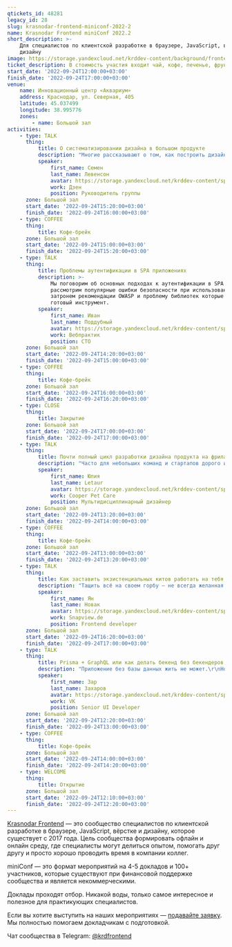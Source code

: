 ```yaml
---
qtickets_id: 48281
legacy_id: 28
slug: krasnodar-frontend-miniconf-2022-2
name: Krasnodar Frontend miniConf 2022.2
short_description: >-
    Для специалистов по клиентской разработке в браузере, JavaScript, вёрстке и
    дизайну
image: https://storage.yandexcloud.net/krddev-content/background/frontend.jpg
ticket_description: В стоимость участия входит чай, кофе, печенье, фрукты и сэндвичи.
start_date: '2022-09-24T12:00:00+03:00'
finish_date: '2022-09-24T17:00:00+03:00'
venue:
    name: Инновационный центр «Аквариум»
    address: Краснодар, ул. Северная, 405
    latitude: 45.037499
    longitude: 38.995776
    zones:
        - name: Большой зал
activities:
    - type: TALK
      thing:
          title: О систематизировании дизайна в большом продукте
          description: "Многие рассказывают о том, как построить дизайн систему с нуля, но что делать, если у вас есть продукт с 20 миллионной аудиторией, огромной кодовой базой, массой поверхностей и хочется от хаоса прийти к дизайн системе.  \r\nОб этом пути, попытках поймать дзен, политике и технических аспектах расскажу в этом докладе"
          speaker:
              first_name: Семен
              last_name: Левенсон
              avatar: https://storage.yandexcloud.net/krddev-content/speakers/semen-levenson.jpg
              work: Дзен
              position: Руководитель группы
      zone: Большой зал
      start_date: '2022-09-24T15:20:00+03:00'
      finish_date: '2022-09-24T16:00:00+03:00'
    - type: COFFEE
      thing:
          title: Кофе-брейк
      zone: Большой зал
      start_date: '2022-09-24T15:00:00+03:00'
      finish_date: '2022-09-24T15:20:00+03:00'
    - type: TALK
      thing:
          title: Проблемы аутентификации в SPA приложениях
          description: >-
              Мы поговорим об основных подходах к аутентификации в SPA приложениях,
              рассмотрим популярные ошибки безопасности при использовании JWT токенов,
              затронем рекомендации OWASP и проблему библиотек которые пытаются дать
              готовый инструмент.
          speaker:
              first_name: Иван
              last_name: Поддубный
              avatar: https://storage.yandexcloud.net/krddev-content/speakers/ivan-poddubnyj.jpg
              work: Вебпрактик
              position: CTO
      zone: Большой зал
      start_date: '2022-09-24T14:20:00+03:00'
      finish_date: '2022-09-24T15:00:00+03:00'
    - type: COFFEE
      thing:
          title: Кофе-брейк
      zone: Большой зал
      start_date: '2022-09-24T16:00:00+03:00'
      finish_date: '2022-09-24T16:20:00+03:00'
    - type: CLOSE
      thing:
          title: Закрытие
      zone: Большой зал
      start_date: '2022-09-24T17:00:00+03:00'
      finish_date: '2022-09-24T17:00:00+03:00'
    - type: TALK
      thing:
          title: Почти полный цикл разработки дизайна продукта на фрилансе
          description: "Часто для небольших команд и стартапов дорого или неудобно брать отдельного дизайнера в штат, а нанимать фрилансера — страшно или непонятно как. Что происходит, когда он «где-то там»? Как контролировать его работу? Как поставить задачу? Что вообще входит работу дизайнера?  \r\nА также для многих разработчиков не всегда ясно из каких этапов строится работа такого близкого, но не совсем технического коллеги, без которого обойдется мало какой продукт.\r\n\r\nРазберемся как строится дизайн-процесс на фрилансе или аутсорсе от «А что надо делать?» до «Я готов передать макет на вёрстку»."
          speaker:
              first_name: Юлия
              last_name: Letaur
              avatar: https://storage.yandexcloud.net/krddev-content/speakers/juliya-letaur.jpg
              work: Cooper Pet Care
              position: Мультидисциплинарный дизайнер
      zone: Большой зал
      start_date: '2022-09-24T13:20:00+03:00'
      finish_date: '2022-09-24T14:00:00+03:00'
    - type: COFFEE
      thing:
          title: Кофе-брейк
      zone: Большой зал
      start_date: '2022-09-24T13:00:00+03:00'
      finish_date: '2022-09-24T13:20:00+03:00'
    - type: TALK
      thing:
          title: Как заставить экзистенциальных китов работать на тебя
          description: "Тащить всё на своем горбу – не всегда желанная роль для программиста. Но есть один такой проект, который иначе не вывезешь. Имя ему \"жизнь\".\r\n\r\nПорой выходит так, что писать программки мы умеем, а \"жить жизнь\" почему-то нет. Дык хочется вдобавок жить так, чтобы и смысл был, и счастье, и здоровье и конкурсы интересные.\r\n\r\nВ докладе пробежимся по базе и разберем вопрос с трех точек зрения – социальное, ментальное и физиологическое здоровье.  \r\nКак всем этим жонглировать и как заложить прочный фундамент, который во многом определит серость наших будней и яркость выходных.\r\n\r\nФакты, исследования, мысли, идеи, плюшки и пряники (без сахара) – всё это ищите в моем докладе"
          speaker:
              first_name: Ян
              last_name: Новак
              avatar: https://storage.yandexcloud.net/krddev-content/speakers/yan-novak.jpg
              work: Snapview.de
              position: Frontend developer
      zone: Большой зал
      start_date: '2022-09-24T16:20:00+03:00'
      finish_date: '2022-09-24T17:00:00+03:00'
    - type: TALK
      thing:
          title: Prisma + GraphQL или как делать бекенд без бекендеров
          description: "Приложение без базы данных жить не может.\r\nНо БД нужно управлять, и для этого строят целые cms системы.\r\nА ещё нужна API чтобы можно было общаться с ней.\r\n\r\nА что если я скажу, что все что вам надо, это просто описать как будет выглядеть интерфейс ваших данных, а все остальное вы получите из коробки?\r\n\r\nНе верите? Так давайте проверим!"
          speaker:
              first_name: Зар
              last_name: Захаров
              avatar: https://storage.yandexcloud.net/krddev-content/speakers/zar-zaharov.jpg
              work: VK
              position: Senior UI Developer
      zone: Большой зал
      start_date: '2022-09-24T12:20:00+03:00'
      finish_date: '2022-09-24T13:00:00+03:00'
    - type: COFFEE
      thing:
          title: Кофе-брейк
      zone: Большой зал
      start_date: '2022-09-24T14:00:00+03:00'
      finish_date: '2022-09-24T14:20:00+03:00'
    - type: WELCOME
      thing:
          title: Открытие
      zone: Большой зал
      start_date: '2022-09-24T12:10:00+03:00'
      finish_date: '2022-09-24T12:20:00+03:00'
---
```


[Krasnodar Frontend](https://t.me/krdfrontend) — это сообщество специалистов по клиентской разработке в браузере, JavaScript, вёрстке и дизайну, которое существует с 2017 года. Цель сообщества формировать офлайн и онлайн среду, где специалисты могут делиться опытом, помогать друг другу и просто хорошо проводить время в компании коллег.

miniConf — это формат мероприятий на 4-5 докладов и 100+ участников, которые существуют при финансовой поддержке сообщества и является некоммерческими.

Доклады проходят отбор. Никакой воды, только самое интересное и полезное для практикующих специалистов.

Если вы хотите выступить на наших мероприятиях — [подавайте заявку](https://connect.yandex.ru/forms/5adc61cf6162d77e2714831c/). Мы полностью помогаем докладчикам с подготовкой.

Чат сообщества в Telegram: [@krdfrontend](https://t.me/krdfrontend)
